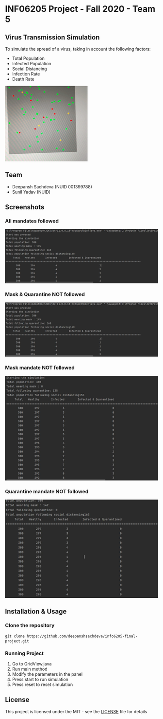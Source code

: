 # INF06205 Project - Fall 2020 - Team 5

## Virus Transmission Simulation

To simulate the spread of a virus, taking in account the following factors:
- Total Population
- Infected Population
- Social Distancing
- Infection Rate
- Death Rate

![simulation-gif](extra/Simulation.gif)

## Team
- Deepansh Sachdeva (NUID 001399788)
- Sunil Yadav (NUID)

## Screenshots

### All mandates followed
![all-mandate](Results/Screenshots/All_Mandate.JPG)

### Mask & Quarantine NOT followed
![no-mask-no-quarantine](Results/Screenshots/All_Mandate.JPG)

### Mask mandate NOT followed
![all-mandate](Results/Screenshots/No_Mask_Mandate.JPG)

### Quarantine mandate NOT followed
![no-quarantine](Results/Screenshots/No_Quarantine.JPG)

## Installation & Usage

### Clone the repository
```
git clone https://github.com/deepanshsachdeva/info6205-final-project.git
```

### Running Project
1. Go to GridView.java
2. Run main method
3. Modify the parameters in the panel
4. Press start to run simulation
5. Press reset to reset simulation


## License
This project is licensed under the MIT - see the [LICENSE](LICENSE) file for details
